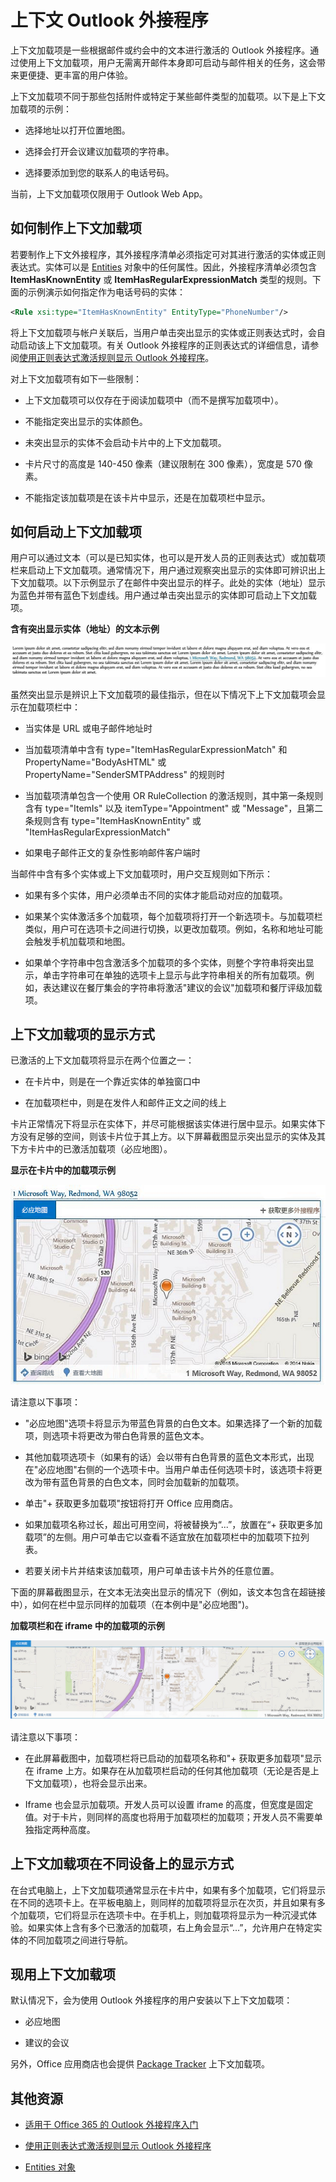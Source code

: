 
# 上下文 Outlook 外接程序

上下文加载项是一些根据邮件或约会中的文本进行激活的 Outlook 外接程序。通过使用上下文加载项，用户无需离开邮件本身即可启动与邮件相关的任务，这会带来更便捷、更丰富的用户体验。

上下文加载项不同于那些包括附件或特定于某些邮件类型的加载项。以下是上下文加载项的示例：


- 选择地址以打开位置地图。
    
- 选择会打开会议建议加载项的字符串。
    
- 选择要添加到您的联系人的电话号码。
    
当前，上下文加载项仅限用于 Outlook Web App。

## 如何制作上下文加载项

若要制作上下文外接程序，其外接程序清单必须指定可对其进行激活的实体或正则表达式。实体可以是 [Entities](../../reference/outlook/simple-types.md) 对象中的任何属性。因此，外接程序清单必须包含 **ItemHasKnownEntity** 或 **ItemHasRegularExpressionMatch** 类型的规则。下面的示例演示如何指定作为电话号码的实体：


```XML
<Rule xsi:type="ItemHasKnownEntity" EntityType="PhoneNumber"/>

```

将上下文加载项与帐户关联后，当用户单击突出显示的实体或正则表达式时，会自动启动该上下文加载项。有关 Outlook 外接程序的正则表达式的详细信息，请参阅[使用正则表达式激活规则显示 Outlook 外接程序](../outlook/use-regular-expressions-to-show-an-outlook-add-in.md)。

对上下文加载项有如下一些限制：


- 上下文加载项可以仅存在于阅读加载项中（而不是撰写加载项中）。
    
- 不能指定突出显示的实体颜色。
    
- 未突出显示的实体不会启动卡片中的上下文加载项。
    
- 卡片尺寸的高度是 140-450 像素（建议限制在 300 像素），宽度是 570 像素。
    
- 不能指定该加载项是在该卡片中显示，还是在加载项栏中显示。
    

## 如何启动上下文加载项

用户可以通过文本（可以是已知实体，也可以是开发人员的正则表达式）或加载项栏来启动上下文加载项。通常情况下，用户通过观察突出显示的实体即可辨识出上下文加载项。以下示例显示了在邮件中突出显示的样子。此处的实体（地址）显示为蓝色并带有蓝色下划虚线。用户通过单击突出显示的实体即可启动上下文加载项。 


**含有突出显示实体（地址）的文本示例**

![在段落中显示突出显示的实体](../../images/828175bb-4579-4454-abbd-1987fffe5052.jpg)

虽然突出显示是辨识上下文加载项的最佳指示，但在以下情况下上下文加载项会显示在加载项栏中：

- 当实体是 URL 或电子邮件地址时
    
- 当加载项清单中含有 type="ItemHasRegularExpressionMatch" 和 PropertyName="BodyAsHTML" 或 PropertyName="SenderSMTPAddress" 的规则时
    
- 当加载项清单包含一个使用 OR RuleCollection 的激活规则，其中第一条规则含有 type="ItemIs" 以及 itemType="Appointment" 或 "Message"，且第二条规则含有 type="ItemHasKnownEntity" 或 "ItemHasRegularExpressionMatch"
    
- 如果电子邮件正文的复杂性影响邮件客户端时
    
当邮件中含有多个实体或上下文加载项时，用户交互规则如下所示：



- 如果有多个实体，用户必须单击不同的实体才能启动对应的加载项。
    
- 如果某个实体激活多个加载项，每个加载项将打开一个新选项卡。与加载项栏类似，用户可在选项卡之间进行切换，以更改加载项。例如，名称和地址可能会触发手机加载项和地图。
    
- 如果单个字符串中包含激活多个加载项的多个实体，则整个字符串将突出显示，单击字符串可在单独的选项卡上显示与此字符串相关的所有加载项。例如，表达建议在餐厅集会的字符串将激活"建议的会议"加载项和餐厅评级加载项。
    

## 上下文加载项的显示方式

已激活的上下文加载项将显示在两个位置之一：


- 在卡片中，则是在一个靠近实体的单独窗口中
    
- 在加载项栏中，则是在发件人和邮件正文之间的线上
    
卡片正常情况下将显示在实体下，并尽可能根据该实体进行居中显示。如果实体下方没有足够的空间，则该卡片位于其上方。以下屏幕截图显示突出显示的实体及其下方卡片中的已激活加载项（必应地图）。


**显示在卡片中的加载项示例**

![在卡片中显示上下文相关应用程序](../../images/59bcabc2-7cb0-4b9b-bb9f-06089dca9c31.png)

请注意以下事项：

- "必应地图"选项卡将显示为带蓝色背景的白色文本。如果选择了一个新的加载项，则选项卡将更改为带白色背景的蓝色文本。
    
- 其他加载项选项卡（如果有的话）会以带有白色背景的蓝色文本形式，出现在"必应地图"右侧的一个选项卡中。当用户单击任何选项卡时，该选项卡将更改为带有蓝色背景的白色文本，同时会加载新的加载项。
    
- 单击"+ 获取更多加载项"按钮将打开 Office 应用商店。
    
- 如果加载项名称过长，超出可用空间，将被替换为“...”，放置在“+ 获取更多加载项”的左侧。用户可单击它以查看不适宜放在加载项栏中的加载项下拉列表。
    
- 若要关闭卡片并结束该加载项，用户可单击该卡片外的任意位置。
    
下面的屏幕截图显示，在文本无法突出显示的情况下（例如，该文本包含在超链接中），如何在栏中显示同样的加载项（在本例中是"必应地图")。


**加载项栏和在 iframe 中的加载项的示例**

![在显示应用程序的 iframe 上方显示应用栏](../../images/4adce8d2-6957-4d80-b365-7a36dc3cef11.jpg)

请注意以下事项：

- 在此屏幕截图中，加载项栏将已启动的加载项名称和"+ 获取更多加载项"显示在 iframe 上方。如果存在从加载项栏启动的任何其他加载项（无论是否是上下文加载项），也将会显示出来。
    
- Iframe 也会显示加载项。开发人员可以设置 iframe 的高度，但宽度是固定值。对于卡片，则同样的高度也将用于加载项栏的加载项；开发人员不需要单独指定两种高度。
    

## 上下文加载项在不同设备上的显示方式

在台式电脑上，上下文加载项通常显示在卡片中，如果有多个加载项，它们将显示在不同的选项卡上。在平板电脑上，则同样的加载项将显示在次页，并且如果有多个加载项，它们将显示在选项卡中。在手机上，则加载项将显示为一种沉浸式体验。如果实体上含有多个已激活的加载项，右上角会显示“...”，允许用户在特定实体的不同加载项之间进行导航。


## 现用上下文加载项

默认情况下，会为使用 Outlook 外接程序的用户安装以下上下文加载项：


- 必应地图 
    
- 建议的会议
    
另外，Office 应用商店也会提供 [Package Tracker](https://store.office.com/package-tracker-WA104162083.aspx?assetid=WA104162083.aspx) 上下文加载项。


## 其他资源



- [适用于 Office 365 的 Outlook 外接程序入门](https://dev.outlook.com/MailAppsGettingStarted/GetStarted.aspx)
    
- [使用正则表达式激活规则显示 Outlook 外接程序](../outlook/use-regular-expressions-to-show-an-outlook-add-in.md)

- [Entities 对象](../../reference/outlook/simple-types.md)
    
